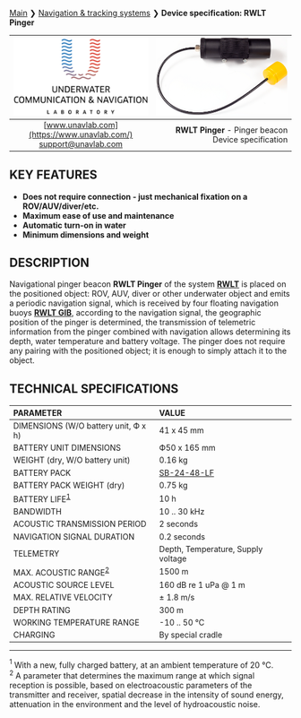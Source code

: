 [Main](/../../) ❯ [Navigation & tracking systems](/navigation_and_tracking_systems_en) ❯ **Device specification: RWLT Pinger**

<div style="page-break-after: always;"></div>

| ![logo](/documentation/sm_logo.png) | ![pic](/documentation/RWLT_Pinger.png) |
| :---: | ---: |
| [www.unavlab.com](https://www.unavlab.com/) <br/> [support@unavlab.com](mailto:support@unavlab.com) | **RWLT Pinger** - Pinger beacon <br/> Device specification |

## KEY FEATURES

* **Does not require connection - just mechanical fixation on a ROV/AUV/diver/etc.**
* **Maximum ease of use and maintenance**
* **Automatic turn-on in water**
* **Minimum dimensions and weight**

## DESCRIPTION

Navigational pinger beacon  **RWLT Pinger** of the system **[RWLT](RWLT_DataBrief_en.md)** is placed on the positioned object: ROV, AUV, diver or other underwater object and emits a periodic navigation signal, which is received by four floating navigation buoys **[RWLT GIB](RWLT_GIB_Specification_en.md)**, according to the navigation signal, the geographic position of the pinger is determined, the transmission of telemetric information from the pinger combined with navigation allows determining its depth, water temperature and battery voltage.
The pinger does not require any pairing with the positioned object; it is enough to simply attach it to the object.

<div style="page-break-after: always;"></div>

## TECHNICAL SPECIFICATIONS

| PARAMETER | VALUE |
| :--- | :--- |
| DIMENSIONS (W/O battery unit, Ф х h) | 41 x 45 mm |
| BATTERY UNIT DIMENSIONS | Ф50 х 165 mm |
| WEIGHT (dry, W/O battery unit) | 0.16 kg |
| BATTERY PACK | [SB-24-48-LF](documentation/EN/Accessories/Sub_batteries_en.md#sb2448lf) |
| BATTERY PACK WEIGHT (dry) | 0.75 kg |
| BATTERY LIFE<sup>[1](#footnote1)</sup> | 10 h |
| BANDWIDTH | 10 .. 30 kHz |
| ACOUSTIC TRANSMISSION PERIOD | 2 seconds |
| NAVIGATION SIGNAL DURATION | 0.2 seconds |
| TELEMETRY | Depth, Temperature, Supply voltage |
| MAX. ACOUSTIC RANGE<sup>[2](#footnote2)</sup> | 1500 m |
| ACOUSTIC SOURCE LEVEL | 160 dB re 1 uPa @ 1 m |
| MAX. RELATIVE VELOCITY | ± 1.8 m/s  |
| DEPTH RATING | 300 m |
| WORKING TEMPERATURE RANGE | -10 .. 50 °С |
| CHARGING | By special cradle |

________________
<a name="footnote1"><sup>1</sup></a>  With a new, fully charged battery, at an ambient temperature of 20 °C.  
<a name="footnote2"><sup>2</sup></a> A parameter that determines the maximum range at which signal reception is possible, based on
electroacoustic parameters of the transmitter and receiver, spatial decrease in the intensity of sound energy, attenuation in the environment
and the level of hydroacoustic noise.  

<div style="page-break-after: always;"></div>
